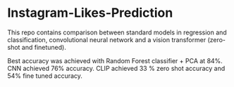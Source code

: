 # Instagram-Likes-Prediction

This repo contains comparison between standard models in regression and classification, convolutional neural network and a vision transformer (zero-shot and finetuned). 

Best accuracy was achieved with Random Forest classifier + PCA at 84%. 
CNN achieved 76% accuracy.
CLIP achieved 33 % zero shot accuracy and 54% fine tuned accuracy.